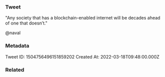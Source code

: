 ### Tweet
"Any society that has a blockchain-enabled internet will be decades ahead of one that doesn’t."

@naval

### Metadata
Tweet ID: 1504756496151859202
Created At: 2022-03-18T09:48:00.000Z

### Related

